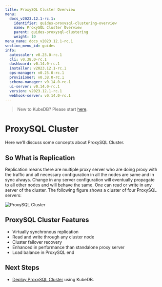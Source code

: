 ```yaml
---
title: ProxySQL Cluster Overview
menu:
  docs_v2023.12.1-rc.1:
    identifier: guides-proxysql-clustering-overview
    name: ProxySQL Cluster Overview
    parent: guides-proxysql-clustering
    weight: 10
menu_name: docs_v2023.12.1-rc.1
section_menu_id: guides
info:
  autoscaler: v0.23.0-rc.1
  cli: v0.38.0-rc.1
  dashboard: v0.14.0-rc.1
  installer: v2023.12.1-rc.1
  ops-manager: v0.25.0-rc.1
  provisioner: v0.38.0-rc.1
  schema-manager: v0.14.0-rc.1
  ui-server: v0.14.0-rc.1
  version: v2023.12.1-rc.1
  webhook-server: v0.14.0-rc.1
---
```


> New to KubeDB? Please start [here](/docs/v2023.12.1-rc.1/README).

# ProxySQL Cluster

Here we'll discuss some concepts about ProxySQL Cluster.

## So What is Replication

Replication means there are multiple proxy server who are doing proxy with the traffic and all necessary configuration in all the nodes are same and in sync always. Change in any server configuration will eventually propagate to all other nodes and will behave the same. One can read or write in any server of the cluster. The following figure shows a cluster of four ProxySQL servers:

![ProxySQL Cluster](/docs/v2023.12.1-rc.1/guides/proxysql/clustering/overview/images/proxy-cluster.png)


## ProxySQL Cluster Features

- Virtually synchronous replication
- Read and write through any cluster node
- Cluster failover recovery
- Enhanced in performance than standalone proxy server
- Load balance in ProxySQL end


## Next Steps

- [Deploy ProxySQL Cluster](/docs/v2023.12.1-rc.1/guides/proxysql/clustering/proxysql-cluster/) using KubeDB.